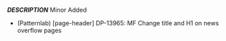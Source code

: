 ___DESCRIPTION___
Minor
Added
- (Patternlab) [page-header] DP-13965: MF Change title and H1 on news overflow pages
